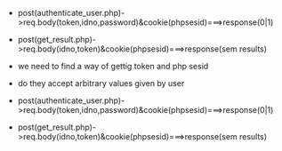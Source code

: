 - post(authenticate_user.php)->req.body(token,idno,password)&cookie(phpsesid)===>response(0|1)
- post(get_result.php)->req.body(idno,token)&cookie(phpsesid)===>response(sem results)

- we need to find a way of gettig token and php sesid
- do they accept arbitrary values given by user

- post(authenticate_user.php)->req.body(token,idno,password)&cookie(phpsesid)===>response(0|1)
- post(get_result.php)->req.body(idno,token)&cookie(phpsesid)===>response(sem results)
